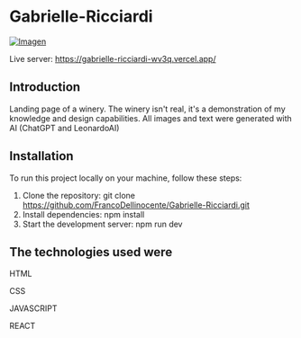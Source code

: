 # Gabrielle-Ricciardi

[![Imagen](https://github.com/FrancoDellinocente/Portfolio/raw/master/assets/62858034/38259931-2e6b-4bf2-bc39-5358be7debf4.png)](https://gabrielle-ricciardi-wv3q.vercel.app/)

Live server: https://gabrielle-ricciardi-wv3q.vercel.app/

## Introduction

Landing page of a winery. The winery isn't real, it's a demonstration of my knowledge and design capabilities. All images and text were generated with AI (ChatGPT and LeonardoAI)

## Installation

To run this project locally on your machine, follow these steps:

1. Clone the repository:
   git clone https://github.com/FrancoDellinocente/Gabrielle-Ricciardi.git
2. Install dependencies:
   npm install
3. Start the development server:
   npm run dev


## The technologies used were

HTML

CSS

JAVASCRIPT

REACT
